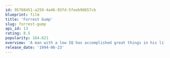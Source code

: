 ```yaml
---
id: 95768451-a259-4a46-93fd-5feeb98657cb
blueprint: film
title: 'Forrest Gump'
slug: forrest-gump
api_id: 13
rating: 8.5
popularity: 164.621
overview: 'A man with a low IQ has accomplished great things in his life and been present during significant historic events—in each case, far exceeding what anyone imagined he could do. But despite all he has achieved, his one true love eludes him.'
release_date: '1994-06-23'
---
```

